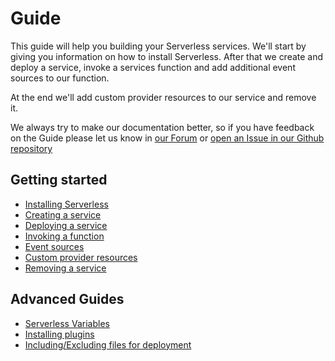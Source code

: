 <!--
title: Serverless Framework Getting Started Guide
layout: Doc
-->

# Guide

This guide will help you building your Serverless services. We'll start by giving you information on how to install Serverless. After that we create and deploy a service, invoke a services function and add additional event sources to our function.

At the end we'll add custom provider resources to our service and remove it.

We always try to make our documentation better, so if you have feedback on the Guide please let us know in [our Forum](http://forum.serverless.com) or [open an Issue in our Github repository](https://github.com/serverless/serverless/issues/new)

## Getting started

- [Installing Serverless](01-installing-serverless.md)
- [Creating a service](02-creating-services.md)
- [Deploying a service](03-deploying-services.md)
- [Invoking a function](04-invoking-functions.md)
- [Event sources](05-event-sources.md)
- [Custom provider resources](06-custom-provider-resources.md)
- [Removing a service](07-removing-services.md)

## Advanced Guides
- [Serverless Variables](08-serverless-variables.md)
- [Installing plugins](09-installing-plugins.md)
- [Including/Excluding files for deployment](./10-packaging.md)
